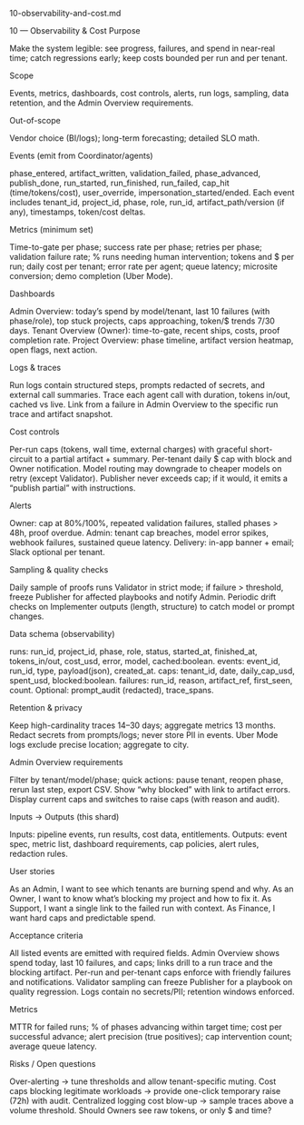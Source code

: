 10-observability-and-cost.md

10 — Observability & Cost
Purpose

Make the system legible: see progress, failures, and spend in near-real time; catch regressions early; keep costs bounded per run and per tenant.

Scope

Events, metrics, dashboards, cost controls, alerts, run logs, sampling, data retention, and the Admin Overview requirements.

Out-of-scope

Vendor choice (BI/logs); long-term forecasting; detailed SLO math.

Events (emit from Coordinator/agents)

phase_entered, artifact_written, validation_failed, phase_advanced, publish_done, run_started, run_finished, run_failed, cap_hit (time/tokens/cost), user_override, impersonation_started/ended. Each event includes tenant_id, project_id, phase, role, run_id, artifact_path/version (if any), timestamps, token/cost deltas.

Metrics (minimum set)

Time-to-gate per phase; success rate per phase; retries per phase; validation failure rate; % runs needing human intervention; tokens and $ per run; daily cost per tenant; error rate per agent; queue latency; microsite conversion; demo completion (Uber Mode).

Dashboards

Admin Overview: today’s spend by model/tenant, last 10 failures (with phase/role), top stuck projects, caps approaching, token/$ trends 7/30 days. Tenant Overview (Owner): time-to-gate, recent ships, costs, proof completion rate. Project Overview: phase timeline, artifact version heatmap, open flags, next action.

Logs & traces

Run logs contain structured steps, prompts redacted of secrets, and external call summaries. Trace each agent call with duration, tokens in/out, cached vs live. Link from a failure in Admin Overview to the specific run trace and artifact snapshot.

Cost controls

Per-run caps (tokens, wall time, external charges) with graceful short-circuit to a partial artifact + summary. Per-tenant daily $ cap with block and Owner notification. Model routing may downgrade to cheaper models on retry (except Validator). Publisher never exceeds cap; if it would, it emits a “publish partial” with instructions.

Alerts

Owner: cap at 80%/100%, repeated validation failures, stalled phases > 48h, proof overdue. Admin: tenant cap breaches, model error spikes, webhook failures, sustained queue latency. Delivery: in-app banner + email; Slack optional per tenant.

Sampling & quality checks

Daily sample of proofs runs Validator in strict mode; if failure > threshold, freeze Publisher for affected playbooks and notify Admin. Periodic drift checks on Implementer outputs (length, structure) to catch model or prompt changes.

Data schema (observability)

runs: run_id, project_id, phase, role, status, started_at, finished_at, tokens_in/out, cost_usd, error, model, cached:boolean.
events: event_id, run_id, type, payload(json), created_at.
caps: tenant_id, date, daily_cap_usd, spent_usd, blocked:boolean.
failures: run_id, reason, artifact_ref, first_seen, count.
Optional: prompt_audit (redacted), trace_spans.

Retention & privacy

Keep high-cardinality traces 14–30 days; aggregate metrics 13 months. Redact secrets from prompts/logs; never store PII in events. Uber Mode logs exclude precise location; aggregate to city.

Admin Overview requirements

Filter by tenant/model/phase; quick actions: pause tenant, reopen phase, rerun last step, export CSV. Show “why blocked” with link to artifact errors. Display current caps and switches to raise caps (with reason and audit).

Inputs → Outputs (this shard)

Inputs: pipeline events, run results, cost data, entitlements. Outputs: event spec, metric list, dashboard requirements, cap policies, alert rules, redaction rules.

User stories

As an Admin, I want to see which tenants are burning spend and why. As an Owner, I want to know what’s blocking my project and how to fix it. As Support, I want a single link to the failed run with context. As Finance, I want hard caps and predictable spend.

Acceptance criteria

All listed events are emitted with required fields. Admin Overview shows spend today, last 10 failures, and caps; links drill to a run trace and the blocking artifact. Per-run and per-tenant caps enforce with friendly failures and notifications. Validator sampling can freeze Publisher for a playbook on quality regression. Logs contain no secrets/PII; retention windows enforced.

Metrics

MTTR for failed runs; % of phases advancing within target time; cost per successful advance; alert precision (true positives); cap intervention count; average queue latency.

Risks / Open questions

Over-alerting → tune thresholds and allow tenant-specific muting. Cost caps blocking legitimate workloads → provide one-click temporary raise (72h) with audit. Centralized logging cost blow-up → sample traces above a volume threshold. Should Owners see raw tokens, or only $ and time?
